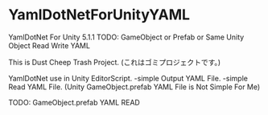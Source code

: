 # YamlDotNetForUnityYAML
YamlDotNet For Unity 5.1.1 TODO: GameObject or  Prefab or Same Unity Object Read Write YAML

This is Dust Cheep Trash Project.
(これはゴミプロジェクトです。)


YamlDotNet use in Unity EditorScript.
-simple Output YAML File.
-simple Read YAML File.
(Unity GameObject.prefab YAML File is Not Simple For Me)


TODO:
GameObject.prefab YAML READ
